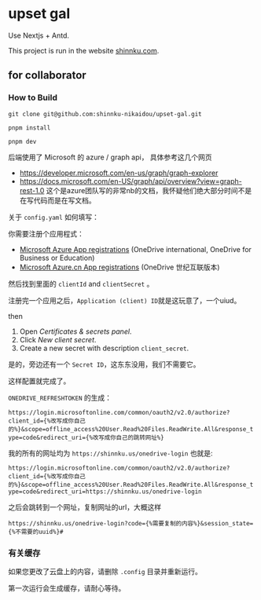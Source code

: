# upset gal

Use Nextjs + Antd.

This project is run in the website [shinnku.com](https://shinnku.com/).

## for collaborator

### How to Build

`git clone git@github.com:shinnku-nikaidou/upset-gal.git`

`pnpm install`

`pnpm dev`

后端使用了 Microsoft 的 azure / graph api， 具体参考这几个网页

- <https://developer.microsoft.com/en-us/graph/graph-explorer>
- <https://docs.microsoft.com/en-US/graph/api/overview?view=graph-rest-1.0> 这个是azure团队写的非常nb的文档，我怀疑他们绝大部分时间不是在写代码而是在写文档。

关于 `config.yaml` 如何填写：

你需要注册个应用程式：

- [Microsoft Azure App registrations](https://portal.azure.com/#blade/Microsoft_AAD_RegisteredApps/ApplicationsListBlade) (OneDrive international, OneDrive for Business or Education)
- [Microsoft Azure.cn App registrations](https://portal.azure.cn/#blade/Microsoft_AAD_RegisteredApps/ApplicationsListBlade) (OneDrive 世纪互联版本)

然后找到里面的 `clientId` and `clientSecret` 。

注册完一个应用之后，`Application (client) ID`就是这玩意了，一个uiud。

then

1. Open *Certificates & secrets panel*.
2. Click *New client secret*.
3. Create a new secret with description `client_secret`.

是的，旁边还有一个 `Secret ID`，这东东没用，我们不需要它。

这样配置就完成了。

`ONEDRIVE_REFRESHTOKEN` 的生成：

`https://login.microsoftonline.com/common/oauth2/v2.0/authorize?client_id={%改写成你自己的%}&scope=offline_access%20User.Read%20Files.ReadWrite.All&response_type=code&redirect_uri={%改写成你自己的跳转网址%}`

我的所有的网址均为 `https://shinnku.us/onedrive-login` 也就是:

`https://login.microsoftonline.com/common/oauth2/v2.0/authorize?client_id={%改写成你自己的%}&scope=offline_access%20User.Read%20Files.ReadWrite.All&response_type=code&redirect_uri=https://shinnku.us/onedrive-login`

之后会跳转到一个网址，复制网址的url，大概这样

`https://shinnku.us/onedrive-login?code={%需要复制的内容%}&session_state={%不需要的uuid%}#`

### 有关缓存

如果您更改了云盘上的内容，请删除 `.config` 目录并重新运行。

第一次运行会生成缓存，请耐心等待。
